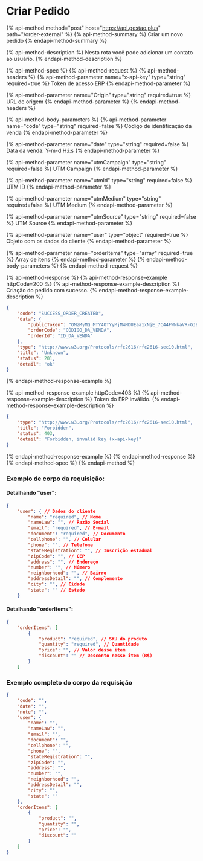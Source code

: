 # Criar Pedido

{% api-method method="post" host="https://api.gestao.plus" path="/order-external" %}
{% api-method-summary %}
Criar um novo pedido
{% endapi-method-summary %}

{% api-method-description %}
Nesta rota você pode adicionar um contato ao usuário.
{% endapi-method-description %}

{% api-method-spec %}
{% api-method-request %}
{% api-method-headers %}
{% api-method-parameter name="x-api-key" type="string" required=true %}
Token de acesso ERP
{% endapi-method-parameter %}

{% api-method-parameter name="Origin" type="string" required=true %}
URL de origem
{% endapi-method-parameter %}
{% endapi-method-headers %}

{% api-method-body-parameters %}
{% api-method-parameter name="code" type="string" required=false %}
Código de identificação da venda
{% endapi-method-parameter %}

{% api-method-parameter name="date" type="string" required=false %}
Data da venda: Y-m-d H:i:s 
{% endapi-method-parameter %}

{% api-method-parameter name="utmCampaign" type="string" required=false %}
UTM Campaign
{% endapi-method-parameter %}

{% api-method-parameter name="utmId" type="string" required=false %}
UTM ID
{% endapi-method-parameter %}

{% api-method-parameter name="utmMedium" type="string" required=false %}
UTM Medium
{% endapi-method-parameter %}

{% api-method-parameter name="utmSource" type="string" required=false %}
UTM Source
{% endapi-method-parameter %}

{% api-method-parameter name="user" type="object" required=true %}
Objeto com os dados do cliente
{% endapi-method-parameter %}

{% api-method-parameter name="orderItems" type="array" required=true %}
Array de itens
{% endapi-method-parameter %}
{% endapi-method-body-parameters %}
{% endapi-method-request %}

{% api-method-response %}
{% api-method-response-example httpCode=200 %}
{% api-method-response-example-description %}
Criação do pedido com sucesso.
{% endapi-method-response-example-description %}

```json
{
    "code": "SUCCESS_ORDER_CREATED",
    "data": {
        "publicToken": "OMzMyMQ_MTY4OTYyMjM4MDUEaa1xNjE_7C44FWNkaVR-GJB871Mb2g",
        "orderCode": "CÓDIGO_DA_VENDA",
        "orderId": "ID_DA_VENDA"
    },
    "type": "http://www.w3.org/Protocols/rfc2616/rfc2616-sec10.html",
    "title": "Unknown",
    "status": 201,
    "detail": "ok"
}

```
{% endapi-method-response-example %}

{% api-method-response-example httpCode=403 %}
{% api-method-response-example-description %}
Token do ERP inválido.
{% endapi-method-response-example-description %}

```json
{
    "type": "http://www.w3.org/Protocols/rfc2616/rfc2616-sec10.html",
    "title": "Forbidden",
    "status": 403,
    "detail": "Forbidden, invalid key (x-api-key)"
}
```
{% endapi-method-response-example %}
{% endapi-method-response %}
{% endapi-method-spec %}
{% endapi-method %}

### Exemplo de corpo da requisição:

#### Detalhando "user":

```json
{
    "user": { // Dados do cliente
        "name": "required", // Nome
        "nameLaw": "", // Razão Social
        "email": "required", // E-mail
        "document": "required", // Documento
        "cellphone": "", // Celular
        "phone": "", // Telefone
        "stateRegistration": "", // Inscrição estadual
        "zipCode": "", // CEP
        "address": "", // Endereço
        "number": "", // Número
        "neighborhood": "", // Bairro
        "addressDetail": "", // Complemento
        "city": "", // Cidade
        "state": "" // Estado
    }
```

#### Detalhando "orderItems":

```json
{
    "orderItems": [
        {
            "product": "required", // SKU do produto
            "quantity": "required", // Quantidade
            "price": "", // Valor desse item
            "discount": "" // Desconto nesse item (R$)
        }
    ]
```

### Exemplo completo do corpo da requisição
```json
{
    "code": "",
    "date": "",
    "note": "",
    "user": {
        "name": "",
        "nameLaw": "",
        "email": "",
        "document": "",
        "cellphone": "",
        "phone": "",
        "stateRegistration": "",
        "zipCode": "",
        "address": "",
        "number": "",
        "neighborhood": "",
        "addressDetail": "",
        "city": "",
        "state": ""
    },
    "orderItems": [
        {
            "product": "",
            "quantity": "",
            "price": "",
            "discount": ""
        }
    ]
}
```